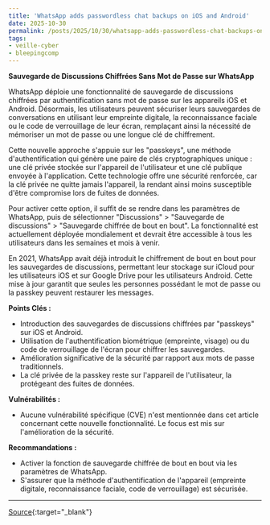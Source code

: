 ```yaml
---
title: 'WhatsApp adds passwordless chat backups on iOS and Android'
date: 2025-10-30
permalink: /posts/2025/10/30/whatsapp-adds-passwordless-chat-backups-on-ios-and-android/
tags:
- veille-cyber
- bleepingcomp
---
```

**Sauvegarde de Discussions Chiffrées Sans Mot de Passe sur WhatsApp**

WhatsApp déploie une fonctionnalité de sauvegarde de discussions chiffrées par authentification sans mot de passe sur les appareils iOS et Android. Désormais, les utilisateurs peuvent sécuriser leurs sauvegardes de conversations en utilisant leur empreinte digitale, la reconnaissance faciale ou le code de verrouillage de leur écran, remplaçant ainsi la nécessité de mémoriser un mot de passe ou une longue clé de chiffrement.

Cette nouvelle approche s'appuie sur les "passkeys", une méthode d'authentification qui génère une paire de clés cryptographiques unique : une clé privée stockée sur l'appareil de l'utilisateur et une clé publique envoyée à l'application. Cette technologie offre une sécurité renforcée, car la clé privée ne quitte jamais l'appareil, la rendant ainsi moins susceptible d'être compromise lors de fuites de données.

Pour activer cette option, il suffit de se rendre dans les paramètres de WhatsApp, puis de sélectionner "Discussions" > "Sauvegarde de discussions" > "Sauvegarde chiffrée de bout en bout". La fonctionnalité est actuellement déployée mondialement et devrait être accessible à tous les utilisateurs dans les semaines et mois à venir.

En 2021, WhatsApp avait déjà introduit le chiffrement de bout en bout pour les sauvegardes de discussions, permettant leur stockage sur iCloud pour les utilisateurs iOS et sur Google Drive pour les utilisateurs Android. Cette mise à jour garantit que seules les personnes possédant le mot de passe ou la passkey peuvent restaurer les messages.

**Points Clés :**

*   Introduction des sauvegardes de discussions chiffrées par "passkeys" sur iOS et Android.
*   Utilisation de l'authentification biométrique (empreinte, visage) ou du code de verrouillage de l'écran pour chiffrer les sauvegardes.
*   Amélioration significative de la sécurité par rapport aux mots de passe traditionnels.
*   La clé privée de la passkey reste sur l'appareil de l'utilisateur, la protégeant des fuites de données.

**Vulnérabilités :**

*   Aucune vulnérabilité spécifique (CVE) n'est mentionnée dans cet article concernant cette nouvelle fonctionnalité. Le focus est mis sur l'amélioration de la sécurité.

**Recommandations :**

*   Activer la fonction de sauvegarde chiffrée de bout en bout via les paramètres de WhatsApp.
*   S'assurer que la méthode d'authentification de l'appareil (empreinte digitale, reconnaissance faciale, code de verrouillage) est sécurisée.

---
[Source](https://www.bleepingcomputer.com/news/security/whatsapp-adds-passwordless-chat-backups-on-ios-and-android/){:target="_blank"}
